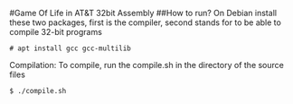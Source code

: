 #Game Of Life in AT&T 32bit Assembly
##How to run?
On Debian install these two packages, first is the compiler, second stands for to be able to compile 32-bit programs
```
# apt install gcc gcc-multilib
```
Compilation: To compile, run the compile.sh in the directory of the source files
```
$ ./compile.sh
```

